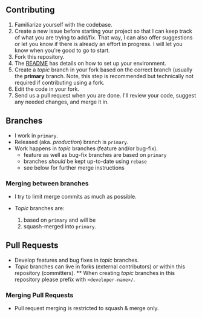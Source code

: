 ## Contributing

1. Familiarize yourself with the codebase.
1. Create a new issue before starting your project so that I can keep track of what you are trying to add/fix. That way, I can also offer suggestions or let you know if there is already an effort in progress. I will let you know when you're good to go to start.
1. Fork this repository.
1. The [README](README.md) has details on how to set up your environment.
1. Create a _topic_ branch in your fork based on the correct branch (usually the **primary** branch. Note, this step is recommended but technically not required if contributing using a fork.
1. Edit the code in your fork.
1. Send us a pull request when you are done. I'll review your code, suggest any
   needed changes, and merge it in.

## Branches

-   I work in `primary`.
-   Released (aka. _production_) branch is `primary`.
-   Work happens in _topic_ branches (feature and/or bug-fix).
    -   feature as well as bug-fix branches are based on `primary`
    -   branches _should_ be kept up-to-date using `rebase`
    -   see below for further merge instructions

### Merging between branches

-   I try to limit merge commits as much as possible.

-   _Topic_ branches are:

    1. based on `primary` and will be
    1. squash-merged into `primary`.

## Pull Requests

-   Develop features and bug fixes in _topic_ branches.
-   _Topic_ branches can live in forks (external contributors) or within this repository (committers).
    \*\* When creating _topic_ branches in this repository please prefix with `<developer-name>/`.

### Merging Pull Requests

-   Pull request merging is restricted to squash & merge only.
